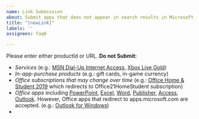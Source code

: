 ```yaml
---
name: Link Submission
about: Submit apps that does not appear in search results in Microsoft Store
title: "[newLink]"
labels: ''
assignees: faq0

---
```


Please enter either productId or URL.
**Do not Submit:**
- *Services* (e.g.: [MSN Dial-Up Internet Access](https://www.microsoft.com/en-us/p/msn-premium/CFQ7TTC0KGVG), [Xbox Live Gold](https://www.microsoft.com/store/apps/CFQ7TTC0K5DJ
))
- *In-app-purchase products* (e.g.: gift cards, in-game currency)
- *Office subscriptions that may change over time* (e.g.: [Office Home & Student 2019](https://www.microsoft.com/store/apps/CFQ7TTC0K7C8) which redirects to Office21HomeStudent subscription)
- *Office apps* including [PowerPoint](https://www.microsoft.com/store/productId/CFQ7TTC0K7C6), [Excel](https://www.microsoft.com/store/productId/CFQ7TTC0K7DX), [Word](https://www.microsoft.com/store/productId/CFQ7TTC0K7C7), [Publisher](https://www.microsoft.com/store/productId/CFQ7TTC0HLKN), [Access](https://www.microsoft.com/store/productId/CFQ7TTC0HHMX), [Outlook](https://www.microsoft.com/store/productId/CFQ7TTC0HLKQ). However, Office apps that redirect to apps.microsoft.com are accepted. (e.g.: [Outlook for Windows](https://www.microsoft.com/store/productId/9NRX63209R7B))
-
